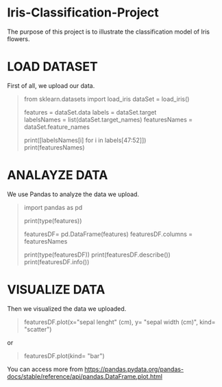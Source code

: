 # Iris-Classification-Project
The purpose of this project is to illustrate the classification model of Iris flowers.




# LOAD DATASET
First of all, we upload our data.

> from sklearn.datasets import load_iris
>dataSet = load_iris()
>
>features = dataSet.data
>labels = dataSet.target                                      
>labelsNames = list(dataSet.target_names)
>featuresNames = dataSet.feature_names                         
>
>print([labelsNames[i] for i in labels[47:52]])               
>print(featuresNames) 




# ANALAYZE DATA 
We use Pandas to analyze the data we upload.

>import pandas as pd
>
>print(type(features))
>
>featuresDF= pd.DataFrame(features)
>featuresDF.columns = featuresNames
>
>print(type(featuresDF))
>print(featuresDF.describe())                                
>print(featuresDF.info())  




# VISUALIZE DATA 
Then we visualized the data we uploaded.
>featuresDF.plot(x="sepal lenght" (cm), y= "sepal width (cm)", kind= "scatter") 

or

>featuresDF.plot(kind= "bar")

You can access more from https://pandas.pydata.org/pandas-docs/stable/reference/api/pandas.DataFrame.plot.html
